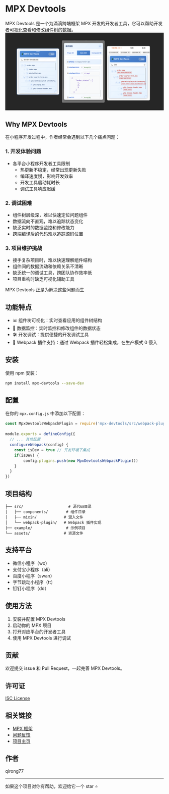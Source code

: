 # MPX Devtools

MPX Devtools 是一个为滴滴跨端框架 MPX 开发的开发者工具，它可以帮助开发者可视化查看和修改组件树的数据。
![mpx-devtools-image](assets/image_devtools.png)

## Why MPX Devtools

在小程序开发过程中，作者经常会遇到以下几个痛点问题：

### 1. 开发体验问题
- 各平台小程序开发者工具限制
  - 热更新不稳定，经常出现更新失败
  - 编译速度慢，影响开发效率
  - 开发工具启动耗时长
  - 调试工具响应迟缓

### 2. 调试困难
- 组件树层级深，难以快速定位问题组件
- 数据流向不直观，难以追踪状态变化
- 缺乏实时的数据监控和修改能力
- 跨端编译后的代码难以追踪源码位置

### 3. 项目维护挑战
- 接手复杂项目时，难以快速理解组件结构
- 组件间的数据流动和依赖关系不清晰
- 缺乏统一的调试工具，跨团队协作效率低
- 项目重构时缺乏可视化辅助工具


MPX Devtools 正是为解决这些问题而生

## 功能特点

- 📊 组件树可视化：实时查看应用的组件树结构
- 🔄 数据监控：实时监控和修改组件的数据状态
- 🛠️ 开发调试：提供便捷的开发调试工具
- 🔌 Webpack 插件支持：通过 Webpack 插件轻松集成，在生产模式 0 侵入

## 安装

使用 npm 安装：

```bash
npm install mpx-devtools --save-dev
```

## 配置

在你的 `mpx.config.js` 中添加以下配置：

```javascript
const MpxDevtoolsWebpackPlugin = require('mpx-devtools/src/webpack-plugin/index.js')

module.exports = defineConfig({
  // ... 其他配置
  configureWebpack(config) {
    const isDev = true // 开发环境下集成
    if(isDev) {
        config.plugins.push(new MpxDevtoolsWebpackPlugin())
    }
  }
})
```

## 项目结构

```
├── src/                    # 源代码目录
│   ├── components/        # 组件目录
│   ├── mixin/            # 混入文件
│   └── webpack-plugin/   # Webpack 插件实现
├── example/               # 示例项目
└── assets/               # 资源文件
```

## 支持平台

- 微信小程序（wx）
- 支付宝小程序（ali）
- 百度小程序（swan）
- 字节跳动小程序（tt）
- 钉钉小程序（dd）

## 使用方法

1. 安装并配置 MPX Devtools
2. 启动你的 MPX 项目
3. 打开对应平台的开发者工具
4. 使用 MPX Devtools 进行调试

## 贡献

欢迎提交 issue 和 Pull Request，一起完善 MPX Devtools。

## 许可证

[ISC License](LICENSE)

## 相关链接

- [MPX 框架](https://github.com/didi/mpx)
- [问题反馈](https://github.com/qirong77/mpx-devtools/issues)
- [项目主页](https://github.com/qirong77/mpx-devtools#readme)

## 作者

qirong77

---

如果这个项目对你有帮助，欢迎给它一个 star ⭐️